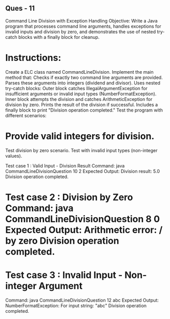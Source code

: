 Ques - 11
----------
Command Line Division with Exception Handling
Objective:
Write a Java program that processes command line arguments, handles exceptions for invalid inputs and division by zero, and demonstrates the use of nested try-catch blocks with a finally block for cleanup.

Instructions:
=======================
Create a ELC class named CommandLineDivision.
Implement the main method that:
Checks if exactly two command line arguments are provided.
Parses these arguments into integers (dividend and divisor).
Uses nested try-catch blocks:
Outer block catches IllegalArgumentException for insufficient arguments or invalid input types (NumberFormatException).
Inner block attempts the division and catches ArithmeticException for division by zero.
Prints the result of the division if successful.
Includes a finally block to print "Division operation completed."
Test the program with different scenarios:

Provide valid integers for division.
======================================
Test division by zero scenario.
Test with invalid input types (non-integer values).


Test case 1 : Valid Input - Division Result
Command: java CommandLineDivisionQuestion 10 2
Expected Output:
Division result: 5.0
Division operation completed.

Test case 2 : Division by Zero
Command: java CommandLineDivisionQuestion 8 0
Expected Output:
Arithmetic error: / by zero
Division operation completed.
=

Test case 3 : Invalid Input - Non-integer Argument
========================================================
Command: java CommandLineDivisionQuestion 12 abc
Expected Output:
NumberFormatException: For input string: "abc"
Division operation completed.
